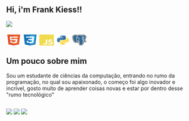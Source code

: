 ## Hi, i'm Frank Kiess!!
<div>
  <a href="https://github.com/TheKiess"></a>
  <img src="https://github-readme-stats-git-masterrstaa-rickstaa.vercel.app/api?username=TheKiess&&show_icons=true&theme=dark"/>
  <!<img src="https://github-readme-stats-git-masterrstaa-rickstaa.vercel.app/api/top-langs/?username=TheKiess&layout=compact"/>
</div>
<div style="display: inline_block"><br>
  <img align="center" alt="HTML" height="30" width="40" src="https://raw.githubusercontent.com/devicons/devicon/master/icons/html5/html5-original.svg">
  <img align="center" alt="CSS" height="30" width="40" src="https://raw.githubusercontent.com/devicons/devicon/master/icons/css3/css3-original.svg">
  <img align="center" alt="Js" height="30" width="40" src="https://raw.githubusercontent.com/devicons/devicon/master/icons/javascript/javascript-plain.svg">
  <img align="center" alt="Python" height="30" width="40" src="https://raw.githubusercontent.com/devicons/devicon/master/icons/python/python-original.svg">
  <img align="center" alt="PGAdmin0" height="30" width="40" src="https://raw.githubusercontent.com/devicons/devicon/master/icons/postgresql/postgresql-original.svg">
</div>
  
  ##

  
<div>
  <h2 style="">Um pouco sobre mim</h1>
  <p>Sou um estudante de ciências da computação, entrando no rumo da programação, no qual sou apaixonado, o começo foi algo inovador e incrível, gosto muito de aprender coisas novas e estar por dentro desse "rumo tecnológico"</p>
</div>

  ##
  
<div> 
  <a href="https://www.instagram.com/thekiesss" target="_blank"><img src="https://img.shields.io/badge/-Instagram-%23E4405F?style=for-the-badge&logo=instagram&logoColor=white" target="_blank"></a>
  <a href = "mailto:frank_kiess.junior@hotmail.com"><img src="https://img.shields.io/badge/-Gmail-%23333?style=for-the-badge&logo=gmail&logoColor=white" target="_blank"></a>
  <a href="https://www.linkedin.com/in/frank-kiess-94071912a/" target="_blank"><img src="https://img.shields.io/badge/-LinkedIn-%230077B5?style=for-the-badge&logo=linkedin&logoColor=white" target="_blank"></a> 
  
</div>
